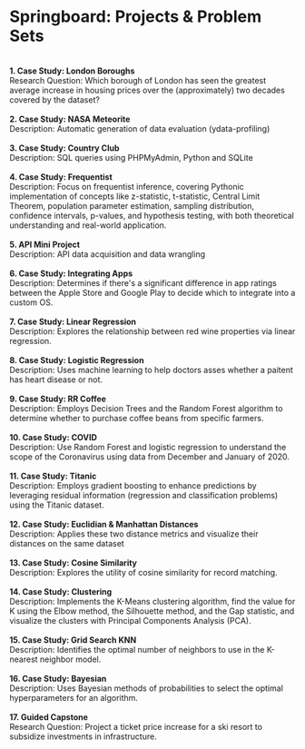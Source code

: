 # Springboard: Projects & Problem Sets
<br>
<b>1. Case Study: London Boroughs</b><br>
Research Question: Which borough of London has seen the greatest average increase in housing prices over the (approximately) two decades covered by the dataset?
<br>
<br>
<b>2. Case Study: NASA Meteorite</b><br>
Description: Automatic generation of data evaluation (ydata-profiling)
<br>
<br>
<b>3. Case Study: Country Club</b><br>
Description: SQL queries using PHPMyAdmin, Python and SQLite
<br>
<br>
<b>4. Case Study: Frequentist</b><br>
Description: Focus on frequentist inference, covering Pythonic implementation of concepts like z-statistic, t-statistic, Central Limit Theorem, population parameter estimation, sampling distribution, confidence intervals, p-values, and hypothesis testing, with both theoretical understanding and real-world application.
<br>
<br>
<b>5. API Mini Project</b><br>
Description: API data acquisition and data wrangling
<br>
<br>
<b>6. Case Study: Integrating Apps</b><br>
Description: Determines if there's a significant difference in app ratings between the Apple Store and Google Play to decide which to integrate into a custom OS.
<br>
<br>
<b>7. Case Study: Linear Regression</b><br>
Description: Explores the relationship between red wine properties via linear regression.
<br>
<br>
<b>8. Case Study: Logistic Regression</b><br>
Description: Uses machine learning to help doctors asses whether a paitent has heart disease or not.
<br>
<br>
<b>9. Case Study: RR Coffee</b><br>
Description: Employs Decision Trees and the Random Forest algorithm to determine whether to purchase coffee beans from specific farmers.
<br>
<br>
<b>10. Case Study: COVID</b><br>
Description: Use Random Forest and logistic regression to understand the scope of the Coronavirus using data from December and January of 2020.
<br>
<br>
<b>11. Case Study: Titanic</b><br>
Description: Employs gradient boosting to enhance predictions by leveraging residual information (regression and classification problems) using the Titanic dataset.
<br>
<br>
<b>12. Case Study: Euclidian & Manhattan Distances</b><br>
Description: Applies these two distance metrics and visualize their distances on the same dataset
<br>
<br>
<b>13. Case Study: Cosine Similarity</b><br>
Description: Explores the utility of cosine similarity for record matching.
<br>
<br>
<b>14. Case Study: Clustering</b><br>
Description: Implements the K-Means clustering algorithm, find the value for K using the Elbow method, the Silhouette method, and the Gap statistic, and visualize the clusters with Principal Components Analysis (PCA).
<br>
<br>
<b>15. Case Study: Grid Search KNN</b><br>
Description: Identifies the optimal number of neighbors to use in the K-nearest neighbor model.
<br>
<br>
<b>16. Case Study: Bayesian</b><br>
Description: Uses Bayesian methods of probabilities to select the optimal hyperparameters for an algorithm.
<br>
<br>
<b>17. Guided Capstone</b><br>
Research Question: Project a ticket price increase for a ski resort to subsidize investments in infrastructure. 
